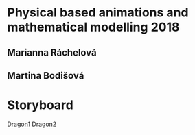 # Physical based animations and mathematical modelling 2018
## Marianna Ráchelová 
## Martina Bodišová

# Storyboard

<a href="https://marianni.github.io/dragon/1_dragon.pdf">Dragon1</a>
<a href="https://marianni.github.io/dragon/2_dragon.pdf">Dragon2</a>

